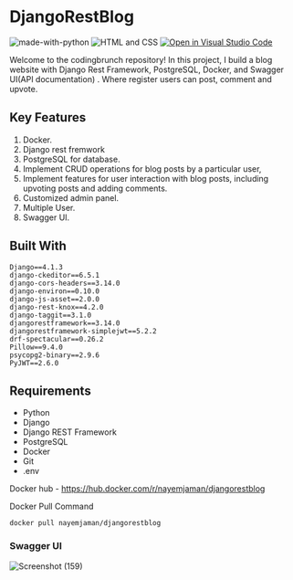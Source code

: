 # DjangoRestBlog 


![made-with-python](https://img.shields.io/badge/Made%20with-Python-1f425f.svg)
![HTML and CSS](https://img.shields.io/badge/HTML%20and-CSS-1f425f.svg)
[![Open in Visual Studio Code](https://img.shields.io/static/v1?logo=visualstudiocode&label=&message=Open%20in%20Visual%20Studio%20Code&labelColor=2c2c32&color=007acc&logoColor=007acc)](https://github.dev/Nayemjaman/DjangoRestBlog)
</hr>

Welcome to the codingbrunch repository! In this project, I build a blog website with Django Rest Framework, PostgreSQL, Docker, and Swagger UI(API documentation) . Where register users can post, comment and upvote.

## Key Features 
1. Docker.</br>
2. Django rest fremwork</br>
3. PostgreSQL for database.</br>
3. Implement CRUD operations for blog posts by a particular user, </br>
4. Implement features for user interaction with blog posts, including upvoting posts and adding comments. </br>
5. Customized admin panel. </br>
6. Multiple User. </br>
7. Swagger UI.</br>



## Built With

```
Django==4.1.3
django-ckeditor==6.5.1
django-cors-headers==3.14.0
django-environ==0.10.0
django-js-asset==2.0.0
django-rest-knox==4.2.0
django-taggit==3.1.0
djangorestframework==3.14.0
djangorestframework-simplejwt==5.2.2
drf-spectacular==0.26.2
Pillow==9.4.0
psycopg2-binary==2.9.6
PyJWT==2.6.0

```
## Requirements

- Python
- Django 
- Django REST Framework 
- PostgreSQL 
- Docker 
- Git 
- .env 

Docker hub
      - https://hub.docker.com/r/nayemjaman/djangorestblog
      
Docker Pull Command
 ``` 
docker pull nayemjaman/djangorestblog
 ```

### Swagger UI

![Screenshot (159)](https://user-images.githubusercontent.com/40755491/236793377-7ebd8cf1-996d-477b-8523-32a3bbba7810.png)




